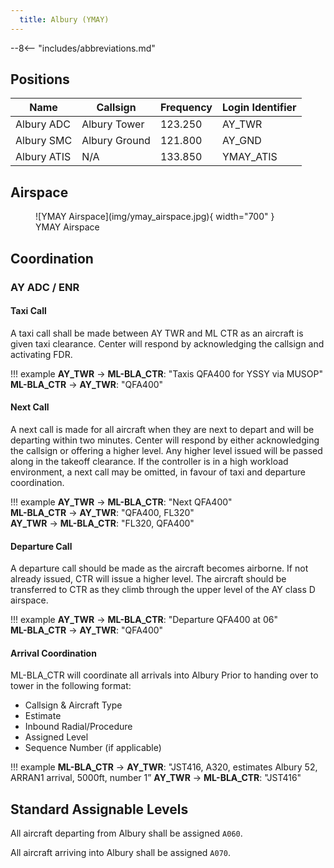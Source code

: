 ```yaml
---
  title: Albury (YMAY)
---
```


--8<-- "includes/abbreviations.md"

## Positions

| Name | Callsign | Frequency | Login Identifier |
| ---- | -------- | --------- | ---------------- |
| Albury ADC | Albury Tower | 123.250 | AY_TWR |
| Albury SMC | Albury Ground | 121.800 | AY_GND |
| Albury ATIS | N/A | 133.850 | YMAY_ATIS |

## Airspace

<figure markdown>
![YMAY Airspace](img/ymay_airspace.jpg){ width="700" }
  <figcaption>YMAY Airspace</figcaption>
</figure>

## Coordination
### AY ADC / ENR

#### Taxi Call
A taxi call shall be made between AY TWR and ML CTR as an aircraft is given taxi clearance. Center will respond by acknowledging the callsign and activating FDR.

!!! example
    **AY_TWR** -> **ML-BLA_CTR**: "Taxis QFA400 for YSSY via MUSOP"  
    **ML-BLA_CTR** -> **AY_TWR**: "QFA400"  

#### Next Call
A next call is made for all aircraft when they are next to depart and will be departing within two minutes. Center will respond by either acknowledging the callsign or offering a higher level. Any higher level issued will be passed along in the takeoff clearance. If the controller is in a high workload environment, a next call may be omitted, in favour of taxi and departure coordination.

!!! example
    **AY_TWR** -> **ML-BLA_CTR**: "Next QFA400"  
    **ML-BLA_CTR** -> **AY_TWR**: "QFA400, FL320"  
    **AY_TWR** -> **ML-BLA_CTR**: "FL320, QFA400"  

#### Departure Call
A departure call should be made as the aircraft becomes airborne. If not already issued, CTR will issue a higher level. The aircraft should be transferred to CTR as they climb through the upper level of the AY class D airspace.

!!! example
    **AY_TWR** -> **ML-BLA_CTR**: "Departure QFA400 at 06"  
    **ML-BLA_CTR** -> **AY_TWR**: "QFA400"

#### Arrival Coordination
ML-BLA_CTR will coordinate all arrivals into Albury Prior to handing over to tower in the following format:

- Callsign & Aircraft Type
- Estimate
- Inbound Radial/Procedure
- Assigned Level
- Sequence Number (if applicable)

!!! example
    **ML-BLA_CTR** -> **AY_TWR**: "JST416, A320, estimates Albury 52, ARRAN1 arrival, 5000ft, number 1”
    **AY_TWR** -> **ML-BLA_CTR**: "JST416"

## Standard Assignable Levels

All aircraft departing from Albury shall be assigned `A060`.

All aircraft arriving into Albury shall be assigned `A070`.